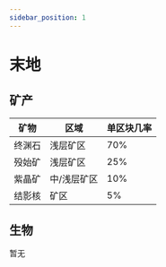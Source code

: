 ```yaml
---
sidebar_position: 1
---
```


# 末地

矿产
---

| 矿物 | 区域 | 单区块几率 |
| - | - | - |
| 终渊石 | 浅层矿区 | 70% |
| 殁始矿 | 浅层矿区 | 25% |
| 紫晶矿 | 中/浅层矿区 | 10% |
| 结影核 | 矿区 | 5% |

生物
---

暂无